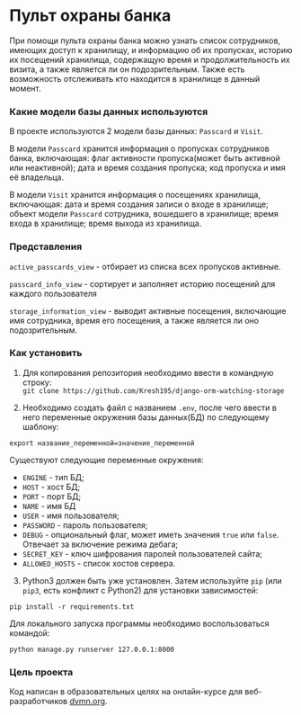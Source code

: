 # Пульт охраны банка

При помощи пульта охраны банка можно узнать список сотрудников, имеющих доступ к 
хранилищу, и информацию об их пропусках, историю их посещений хранилища, 
содержащую время и продолжительность их визита, а также является ли он 
подозрительным. Также есть возможность отслеживать кто находится в хранилище
в данный момент.


### Какие модели базы данных используются

В проекте используются 2 модели базы данных: `Passcard` и `Visit`.

В модели `Passcard` хранится информация о пропусках сотрудников банка, включающая:
флаг активности пропуска(может быть активной или неактивной); дата и время создания
пропуска; код пропуска и имя её владельца.

В модели `Visit` хранится информация о посещениях хранилища, включающая: дата и 
время 
создания записи о входе в хранилище; объект модели `Passcard` сотрудника, вошедшего
в хранилище; время входа в хранилище; время выхода из хранилища.

### Представления

`active_passcards_view` - отбирает из списка всех пропусков активные.

`passcard_info_view` - сортирует и заполняет историю посещений для каждого 
пользователя

`storage_information_view` - выводит активные посещения, включающие имя сотрудника,
время его посещения, а также является ли оно подозрительным.


### Как установить

1. Для копирования репозитория необходимо ввести в командную строку:  
     ```git clone https://github.com/Kresh195/django-orm-watching-storage```


2. Необходимо создать файл с названием `.env`, после чего ввести в него переменные
окружения базы данных(БД) по следующему шаблону:
   
`export название_переменной=значение_переменной`

Существуют следующие переменные окружения:

* `ENGINE` - тип БД;
* `HOST` - хост БД;
* `PORT` - порт БД;
* `NAME` - имя БД
* `USER` - имя пользователя;
* `PASSWORD` - пароль пользователя;
* `DEBUG` - опциональный флаг, может иметь значения `true` или `false`. 
  Отвечает за включение режима дебага;
* `SECRET_KEY` - ключ шифрования паролей пользователей сайта;
* `ALLOWED_HOSTS` - список хостов сервера.
  

3. Python3 должен быть уже установлен. 
Затем используйте `pip` (или `pip3`, есть конфликт с Python2) для установки 
зависимостей:
```
pip install -r requirements.txt
```

Для локального запуска программы необходимо воспользоваться командой:
```
python manage.py runserver 127.0.0.1:8000
```
### Цель проекта

Код написан в образовательных целях на онлайн-курсе для веб-разработчиков 
[dvmn.org](https://dvmn.org/).